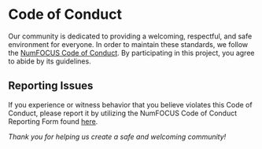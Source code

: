 # Code of Conduct

Our community is dedicated to providing a welcoming, respectful, and safe environment for everyone. In order to maintain these standards, we follow the [NumFOCUS Code of Conduct](https://numfocus.org/code-of-conduct). By participating in this project, you agree to abide by its guidelines.

## Reporting Issues

If you experience or witness behavior that you believe violates this Code of Conduct, please report it by utilizing the NumFOCUS Code of Conduct Reporting Form found [here](https://numfocus.org/code-of-conduct).


*Thank you for helping us create a safe and welcoming community!*
